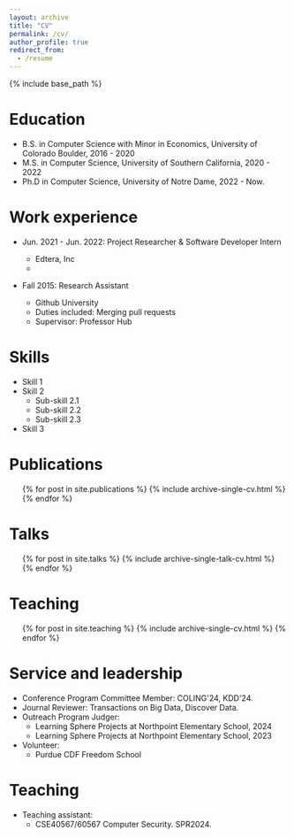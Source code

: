 ```yaml
---
layout: archive
title: "CV"
permalink: /cv/
author_profile: true
redirect_from:
  - /resume
---
```


{% include base_path %}

Education
======
* B.S. in Computer Science with Minor in Economics, University of Colorado Boulder, 2016 - 2020  
* M.S. in Computer Science, University of Southern California, 2020 - 2022
* Ph.D in Computer Science, University of Notre Dame, 2022 - Now. 

Work experience
======
* Jun. 2021 - Jun. 2022: Project Researcher & Software Developer Intern
  * Edtera, Inc
  * 


* Fall 2015: Research Assistant
  * Github University
  * Duties included: Merging pull requests
  * Supervisor: Professor Hub
  
Skills
======
* Skill 1
* Skill 2
  * Sub-skill 2.1
  * Sub-skill 2.2
  * Sub-skill 2.3
* Skill 3

Publications
======
  <ul>{% for post in site.publications %}
    {% include archive-single-cv.html %}
  {% endfor %}</ul>
  
Talks
======
  <ul>{% for post in site.talks %}
    {% include archive-single-talk-cv.html %}
  {% endfor %}</ul>
  
Teaching
======
  <ul>{% for post in site.teaching %}
    {% include archive-single-cv.html %}
  {% endfor %}</ul>
  
Service and leadership
======
* Conference Program Committee Member: COLING'24, KDD'24. 
* Journal Reviewer: Transactions on Big Data, Discover Data.
* Outreach Program Judger: 
  * Learning Sphere Projects at Northpoint Elementary School, 2024
  * Learning Sphere Projects at Northpoint Elementary School, 2023
* Volunteer:
  * Purdue CDF Freedom School

Teaching
=====
* Teaching assistant:
  * CSE40567/60567 Computer Security. SPR2024.
